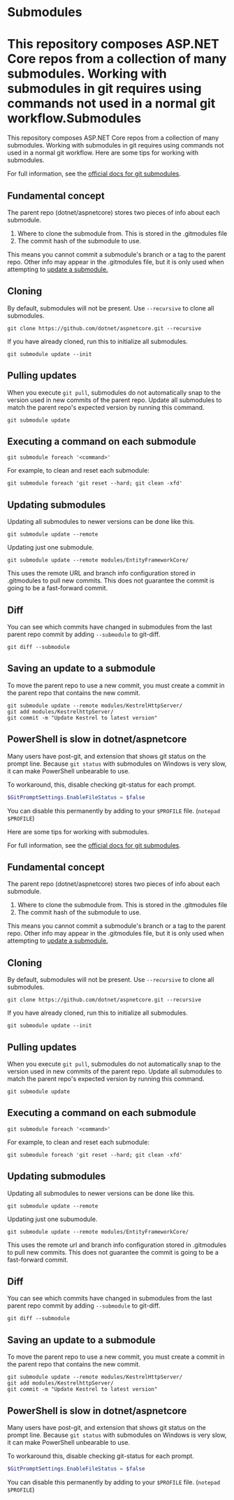 Submodules
==========

This repository composes ASP.NET Core repos from a collection of many submodules.
Working with submodules in git requires using commands not used in a normal git workflow.Submodules
==========

This repository composes ASP.NET Core repos from a collection of many submodules.
Working with submodules in git requires using commands not used in a normal git workflow.
Here are some tips for working with submodules.

For full information, see the [official docs for git submodules](https://git-scm.com/book/en/v2/Git-Tools-Submodules).

## Fundamental concept

The parent repo (dotnet/aspnetcore) stores two pieces of info about each submodule.

1. Where to clone the submodule from. This is stored in the .gitmodules file
2. The commit hash of the submodule to use.

This means you cannot commit a submodule's branch or a tag to the parent repo.
Other info may appear in the .gitmodules file, but it is only used when attempting to
[update a submodule.](#updating-submodules)

## Cloning

By default, submodules will not be present. Use `--recursive` to clone all submodules.

    git clone https://github.com/dotnet/aspnetcore.git --recursive

If you have already cloned, run this to initialize all submodules.

    git submodule update --init

## Pulling updates

When you execute `git pull`, submodules do not automatically snap to the version
used in new commits of the parent repo. Update all submodules to match the parent repo's
expected version by running this command.

    git submodule update

## Executing a command on each submodule

    git submodule foreach '<command>'

For example, to clean and reset each submodule:

    git submodule foreach 'git reset --hard; git clean -xfd'

## Updating submodules

Updating all submodules to newer versions can be done like this.

    git submodule update --remote

Updating just one submodule.

    git submodule update --remote modules/EntityFrameworkCore/

This uses the remote URL and branch info configuration stored in .gitmodules to pull new commits.
This does not guarantee the commit is going to be a fast-forward commit.

## Diff

You can see which commits have changed in submodules from the last parent repo commit by adding `--submodule` to git-diff.

    git diff --submodule

## Saving an update to a submodule

To move the parent repo to use a new commit, you must create a commit in the parent repo
that contains the new commit.

    git submodule update --remote modules/KestrelHttpServer/
    git add modules/KestrelhttpServer/
    git commit -m "Update Kestrel to latest version"

## PowerShell is slow in dotnet/aspnetcore

Many users have post-git, and extension that shows git status on the prompt line. Because `git status` with submodules
on Windows is very slow, it can make PowerShell unbearable to use.

To workaround, this, disable checking git-status for each prompt.
```ps1
$GitPromptSettings.EnableFileStatus = $false
```
You can disable this permanently by adding to your `$PROFILE` file. (`notepad $PROFILE`)

Here are some tips for working with submodules.

For full information, see the [official docs for git submodules](https://git-scm.com/book/en/v2/Git-Tools-Submodules).

## Fundamental concept

The parent repo (dotnet/aspnetcore) stores two pieces of info about each submodule.

1. Where to clone the submodule from. This is stored in the .gitmodules file
2. The commit hash of the submodule to use.

This means you cannot commit a submodule's branch or a tag to the parent repo.
Other info may appear in the .gitmodules file, but it is only used when attempting to
[update a submodule.](#updating-submodules)

## Cloning

By default, submodules will not be present. Use `--recursive` to clone all submodules.

    git clone https://github.com/dotnet/aspnetcore.git --recursive

If you have already cloned, run this to initialize all submodules.

    git submodule update --init

## Pulling updates

When you execute `git pull`, submodules do not automatically snap to the version
used in new commits of the parent repo. Update all submodules to match the parent repo's
expected version by running this command.

    git submodule update

## Executing a command on each submodule

    git submodule foreach '<command>'

For example, to clean and reset each submodule:

    git submodule foreach 'git reset --hard; git clean -xfd'

## Updating submodules

Updating all submodules to newer versions can be done like this.

    git submodule update --remote

Updating just one subumodule.

    git submodule update --remote modules/EntityFrameworkCore/

This uses the remote url and branch info configuration stored in .gitmodules to pull new commits.
This does not guarantee the commit is going to be a fast-forward commit.

## Diff

You can see which commits have changed in submodules from the last parent repo commit by adding `--submodule` to git-diff.

    git diff --submodule

## Saving an update to a submodule

To move the parent repo to use a new commit, you must create a commit in the parent repo
that contains the new commit.

    git submodule update --remote modules/KestrelHttpServer/
    git add modules/KestrelhttpServer/
    git commit -m "Update Kestrel to latest version"

## PowerShell is slow in dotnet/aspnetcore

Many users have post-git, and extension that shows git status on the prompt line. Because `git status` with submodules
on Windows is very slow, it can make PowerShell unbearable to use.

To workaround this, disable checking git-status for each prompt.
```ps1
$GitPromptSettings.EnableFileStatus = $false
```
You can disable this permanently by adding to your `$PROFILE` file. (`notepad $PROFILE`)
